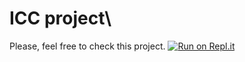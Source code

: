 # ICC project\

Please, feel free to check this project.
[![Run on Repl.it](https://repl.it/badge/github/andreaflores02/Project-2)](https://repl.it/github/andreaflores02/Project-2)